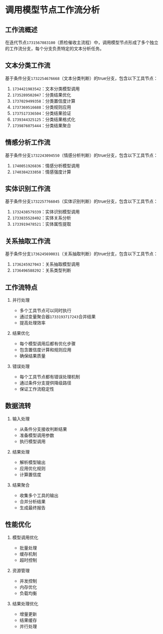 # 调用模型节点工作流分析

## 工作流概述

在迭代节点`1731567083100`（质检催收主流程）中，调用模型节点形成了多个独立的工作流分支，每个分支负责特定的文本分析任务。

## 文本分类工作流

基于条件分支`1732254676668`（文本分类判断）的true分支，包含以下工具节点：

1. `1734421983542`：文本分类模型调用
2. `1735289502047`：分类结果优化
3. `1737029499358`：分类置信度计算
4. `1737369516688`：分类规则应用
5. `1737517336504`：分类结果验证
6. `1739344325125`：分类结果格式化
7. `1739876075444`：分类结果聚合

## 情感分析工作流

基于条件分支`1732243094550`（情感分析判断）的true分支，包含以下工具节点：

1. `1740051926836`：情感分析模型调用
2. `1740384233858`：情感强度计算

## 实体识别工作流

基于条件分支`1732257766045`（实体识别判断）的true分支，包含以下工具节点：

1. `1732438579339`：实体识别模型调用
2. `1733835528492`：实体关系分析
3. `1733919478521`：实体属性提取

## 关系抽取工作流

基于条件分支`1736245690031`（关系抽取判断）的true分支，包含以下工具节点：

1. `1736245927043`：关系抽取模型调用
2. `1736496588292`：关系类型判断

## 工作流特点

1. 并行处理
   - 多个工具节点可以同时执行
   - 通过变量聚合器`1733193717243`合并结果
   - 提高处理效率

2. 结果优化
   - 每个模型调用后都有优化步骤
   - 包含置信度计算和规则应用
   - 确保结果质量

3. 错误处理
   - 每个工具节点都有错误处理机制
   - 通过条件分支提供降级路径
   - 保证工作流稳定性

## 数据流转

1. 输入处理
   - 从条件分支接收判断结果
   - 准备模型调用参数
   - 执行模型调用

2. 结果处理
   - 解析模型输出
   - 应用优化规则
   - 计算置信度

3. 结果聚合
   - 收集多个工具的输出
   - 合并分析结果
   - 生成最终报告

## 性能优化

1. 模型调用优化
   - 批量处理
   - 缓存机制
   - 超时控制

2. 资源管理
   - 并发控制
   - 内存优化
   - 负载均衡

3. 结果处理优化
   - 增量更新
   - 结果缓存
   - 并行处理 